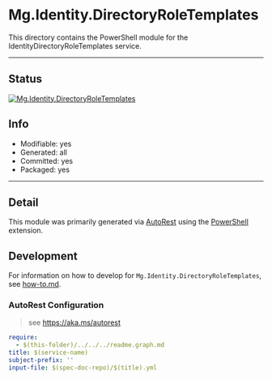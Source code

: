 <!-- region Generated -->
# Mg.Identity.DirectoryRoleTemplates
This directory contains the PowerShell module for the IdentityDirectoryRoleTemplates service.

---
## Status
[![Mg.Identity.DirectoryRoleTemplates](https://img.shields.io/powershellgallery/v/Mg.Identity.DirectoryRoleTemplates.svg?style=flat-square&label=Mg.Identity.DirectoryRoleTemplates "Mg.Identity.DirectoryRoleTemplates")](https://www.powershellgallery.com/packages/Mg.Identity.DirectoryRoleTemplates/)

## Info
- Modifiable: yes
- Generated: all
- Committed: yes
- Packaged: yes

---
## Detail
This module was primarily generated via [AutoRest](https://github.com/Azure/autorest) using the [PowerShell](https://github.com/Azure/autorest.powershell) extension.

## Development
For information on how to develop for `Mg.Identity.DirectoryRoleTemplates`, see [how-to.md](how-to.md).
<!-- endregion -->

### AutoRest Configuration

> see https://aka.ms/autorest

``` yaml
require:
  - $(this-folder)/../../../readme.graph.md
title: $(service-name)
subject-prefix: ''
input-file: $(spec-doc-repo)/$(title).yml
```
